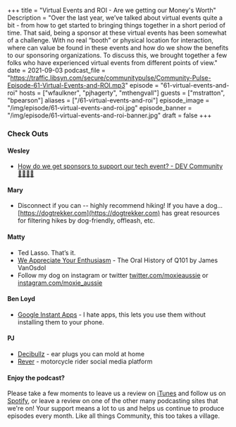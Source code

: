 +++
title = "Virtual Events and ROI - Are we getting our Money's Worth"
Description = "Over the last year, we’ve talked about virtual events quite a bit - from how to get started to bringing things together in a short period of time. That said, being a sponsor at these virtual events has been somewhat of a challenge. With no real “booth” or physical location for interaction, where can value be found in these events and how do we show the benefits to our sponsoring organizations. To discuss this, we brought together a few folks who have experienced virtual events from different points of view."
date = 2021-09-03
podcast_file = "https://traffic.libsyn.com/secure/communitypulse/Community-Pulse-Episode-61-Virtual-Events-and-ROI.mp3"
episode = "61-virtual-events-and-roi"
hosts = ["wfaulkner", "pjhagerty", "mthengvall"]
guests = ["mstratton", "bpearson"]
aliases = ["/61-virtual-events-and-roi"]
episode_image = "/img/episode/61-virtual-events-and-roi.jpg"
episode_banner = "/img/episode/61-virtual-events-and-roi-banner.jpg"
draft = false
+++

### Check Outs

#### Wesley

- [How do we get sponsors to support our tech event? - DEV Community 👩‍💻👨‍💻](https://dev.to/floord/how-do-we-get-sponsors-to-support-our-tech-event-4mej)


#### Mary

- Disconnect if you can -- highly recommend hiking! If you have a dog… [https://dogtrekker.com](https://dogtrekker.com) has great resources for filtering hikes by dog-friendly, offleash, etc.


#### Matty

- Ted Lasso. That’s it. 
- [We Appreciate Your Enthusiasm](https://smile.amazon.com/We-Appreciate-Your-Enthusiasm-History/dp/0983994382) - The Oral History of Q101 by James VanOsdol
- Follow my dog on instagram or twitter [twitter.com/moxieaussie](https://twitter.com/moxieaussie) or [instagram.com/moxie_aussie](https://instagram.com/moxie_aussie)

#### Ben Loyd

- [Google Instant Apps](https://www.lifewire.com/what-are-google-instant-apps-4770056) - I hate apps, this lets you use them without installing them to your phone.

#### PJ

- [Decibullz](https://www.decibullz.com/) - ear plugs you can mold at home
- [Rever](https://www.rever.co/) - motorcycle rider social media platform

#### Enjoy the podcast?
Please take a few moments to leave us a review on [iTunes](https://itunes.apple.com/us/podcast/community-pulse/id1218368182?mt=2) and follow us on [Spotify](https://open.spotify.com/show/3I7g5WfMSgpWu38zZMjet?si=565TMb81SaWwrJYbAIeOxQ), or leave a review on one of the other many podcasting sites that we're on! Your support means a lot to us and helps us continue to produce episodes every month. Like all things Community, this too takes a village.
